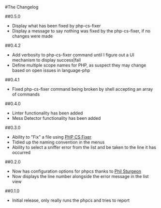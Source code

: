 #The Changelog

##0.5.0
* Display what has been fixed by php-cs-fixer
* Display a message to say nothing was fixed by the php-cs-fixer, if no changes were made

##0.4.2
* Add verbosity to php-cs-fixer command until I figure out a UI mechanism to display success|fail
* Define multiple scope names for PHP, as suspect they may change based on open issues in language-php

##0.4.1
* Fixed php-cs-fixer command being broken by shell accepting an array of commands

##0.4.0
* Linter functionality has been added
* Mess Detector functionality has been added

##0.3.0
* Ability to "Fix" a file using [PHP CS Fixer](http://cs.sensiolabs.org/)
* Tidied up the naming convention in the menus
* Ability to select a sniffer error from the list and be taken to the line it has occurred

##0.2.0
* Now has configuration options for phpcs thanks to [Phil Sturgeon](https://github.com/philsturgeon)
* Now displays the line number alongside the error message in the list view


##0.1.0
* Initial release, only really runs the phpcs and tries to report
